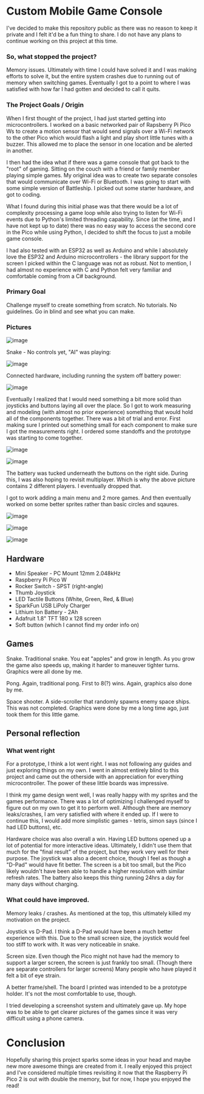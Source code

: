 # Custom Mobile Game Console
I've decided to make this repository public as there was no reason to keep it private and I felt it'd be a fun thing to share. I do not have any plans to continue working on this project at this time.

### So, what stopped the project?
Memory issues. Ultimately with time I could have solved it and I was making efforts to solve it, but the entire system crashes due to running out of memory when switching games. Eventually I got to a point to where I was satisfied with how far I had gotten and decided to call it quits.

### The Project Goals / Origin
When I first thought of the project, I had just started getting into microcontrollers. I worked on a basic networked pair of Rapsberry Pi Pico Ws to create a motion sensor that would send signals over a Wi-Fi network to the other Pico which would flash a light and play short little tunes with a buzzer. This allowed me to place the sensor in one location and be alerted in another.

I then had the idea what if there was a game console that got back to the "root" of gaming. Sitting on the couch with a friend or family member playing simple games. My original idea was to create two separate consoles that would communicate over Wi-Fi or Bluetooth. I was going to start with some simple version of Battleship. I picked out some starter hardware, and got to coding.

What I found during this initial phase was that there would be a lot of complexity processing a game loop while also trying to listen for Wi-Fi events due to Python's limited threading capability. Since (at the time, and I have not kept up to date) there was no easy way to access the second core in the Pico while using Python, I decided to shift the focus to just a mobile game console.

I had also tested with an ESP32 as well as Arduino and while I absolutely love the ESP32 and Arduino microcontrollers - the library support for the screen I picked within the C language was not as robust. Not to mention, I had almost no experience with C and Python felt very familiar and comfortable coming from a C# background.

### Primary Goal
Challenge myself to create something from scratch. No tutorials. No guidelines. Go in blind and see what you can make.

### Pictures
![image](https://github.com/user-attachments/assets/8e1ac774-736e-40e8-a38d-9bb144f415ec)

Snake - No controls yet, "AI" was playing:

![image](https://github.com/user-attachments/assets/82c8a717-6017-454e-8a86-84f35c6e2490)

Connected hardware, including running the system off battery power:

![image](https://github.com/user-attachments/assets/aa391257-145f-4cab-a8d7-afe3a298f836)

Eventually I realized that I would need something a bit more solid than joysticks and buttons laying all over the place. So I got to work measuring and modeling (with almost no prior experience) something that would hold all of the components together. There was a bit of trial and error. First making sure I printed out something small for each component to make sure I got the measurements right. I ordered some standoffs and the prototype was starting to come together.

![image](https://github.com/user-attachments/assets/9215ba82-a561-4e7f-9f2e-c432a3f56b57)

![image](https://github.com/user-attachments/assets/fda3ce25-8843-4a1c-b6de-c1ce95d9e924)

The battery was tucked underneath the buttons on the right side. During this, I was also hoping to revisit multiplayer. Which is why the above picture contains 2 different players. I eventually dropped that.

I got to work adding a main menu and 2 more games. And then eventually worked on some better sprites rather than basic circles and sqaures.

![image](https://github.com/user-attachments/assets/d27d53aa-3c89-492e-b4dd-062d891173d2)

![image](https://github.com/user-attachments/assets/1b651075-4ca0-4cbc-ba86-fd7daa3353be)

![image](https://github.com/user-attachments/assets/bdb268a6-55f0-4371-b5a3-9d9553b5935c)

## Hardware
- Mini Speaker - PC Mount 12mm 2.048kHz
- Raspberry Pi Pico W
- Rocker Switch - SPST (right-angle)
- Thumb Joystick
- LED Tactile Buttons (White, Green, Red, & Blue)
- SparkFun USB LiPoly Charger
- Lithium Ion Battery - 2Ah
- Adafruit 1.8" TFT 180 x 128 screen
- Soft button (which I cannot find my order info on)

## Games
Snake. Traditional snake. You eat "apples" and grow in length. As you grow the game also speeds up, making it harder to maneuver tighter turns. Graphics were all done by me.

Pong. Again, traditional pong. First to 8(?) wins. Again, graphics also done by me.

Space shooter. A side-scroller that randomly spawns enemy space ships. This was not completed. Graphics were done by me a long time ago, just took them for this little game.

## Personal reflection

### What went right
For a prototype, I think a lot went right. I was not following any guides and just exploring things on my own. I went in almost entirely blind to this project and came out the otherside with an appreciation for everything microcontroller. The power of these little boards was impressive.

I think my game design went well, I was really happy with my sprites and the games performance. There was a lot of optimizing I challenged myself to figure out on my own to get it to perform well. Although there are memory leaks/crashes, I am very satisfied with where it ended up. If I were to continue this, I would add more simplistic games - tetris, simon says (since I had LED buttons), etc.

Hardware choice was also overall a win. Having LED buttons opened up a lot of potential for more interactive ideas. Ultimately, I didn't use them that much for the "final result" of the project, but they work very well for their purpose. The joystick was also a decent choice, though I feel as though a "D-Pad" would have fit better. The screen is a bit too small, but the Pico likely wouldn't have been able to handle a higher resolution with similar refresh rates. The battery also keeps this thing running 24hrs a day for many days without charging.

### What could have improved.
Memory leaks / crashes. As mentioned at the top, this ultimately killed my motivation on the project.

Joystick vs D-Pad. I think a D-Pad would have been a much better experience with this. Due to the small screen size, the joystick would feel too stiff to work with. It was very noticeable in snake.

Screen size. Even though the Pico might not have had the memory to support a larger screen, the screen is just frankly too small. (Though there are separate controllers for larger screens) Many people who have played it felt a bit of eye strain.

A better frame/shell. The board I printed was intended to be a prototype holder. It's not the most comfortable to use, though.

I tried developing a screenshot system and ultimately gave up. My hope was to be able to get clearer pictures of the games since it was very difficult using a phone camera.

# Conclusion
Hopefully sharing this project sparks some ideas in your head and maybe new more awesome things are created from it. I really enjoyed this project and I've considered multiple times revisiting it now that the Raspberry Pi Pico 2 is out with double the memory, but for now, I hope you enjoyed the read!

